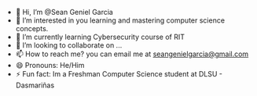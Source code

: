 - 👋 Hi, I’m @Sean Geniel Garcia
- 👀 I’m interested in you learning and mastering computer science concepts.
- 🌱 I’m currently learning Cybersecurity course of RIT
- 💞️ I’m looking to collaborate on ...
- 📫 How to reach me? you can email me at seangenielgarcia@gmail.com
- 😄 Pronouns: He/Him
- ⚡ Fun fact: Im a Freshman Computer Science student at DLSU - Dasmariñas

<!--- 
Seangarcia01/Seangarcia01 is a ✨ special ✨ repository because its `README.md` (this file) appears on your GitHub profile.
You can click the Preview link to take a look at your changes.
--->

